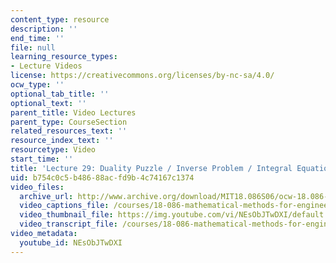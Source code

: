 ```yaml
---
content_type: resource
description: ''
end_time: ''
file: null
learning_resource_types:
- Lecture Videos
license: https://creativecommons.org/licenses/by-nc-sa/4.0/
ocw_type: ''
optional_tab_title: ''
optional_text: ''
parent_title: Video Lectures
parent_type: CourseSection
related_resources_text: ''
resource_index_text: ''
resourcetype: Video
start_time: ''
title: 'Lecture 29: Duality Puzzle / Inverse Problem / Integral Equations'
uid: b754c0c5-b486-88ac-fd9b-4c74167c1374
video_files:
  archive_url: http://www.archive.org/download/MIT18.086S06/ocw-18.086-28apr2006-220k.mp4
  video_captions_file: /courses/18-086-mathematical-methods-for-engineers-ii-spring-2006/da7aa5172dd25c36a0acbb83e0e44d76_NEsObJTwDXI.vtt
  video_thumbnail_file: https://img.youtube.com/vi/NEsObJTwDXI/default.jpg
  video_transcript_file: /courses/18-086-mathematical-methods-for-engineers-ii-spring-2006/21945b85e0cf51cefe7f73145cffd84a_NEsObJTwDXI.pdf
video_metadata:
  youtube_id: NEsObJTwDXI
---
```

